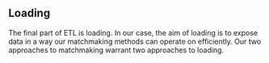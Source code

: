 ## Loading

The final part of ETL is loading.
In our case, the aim of loading is to expose data in a way our matchmaking methods can operate on efficiently.
Our two approaches to matchmaking warrant two approaches to loading.
